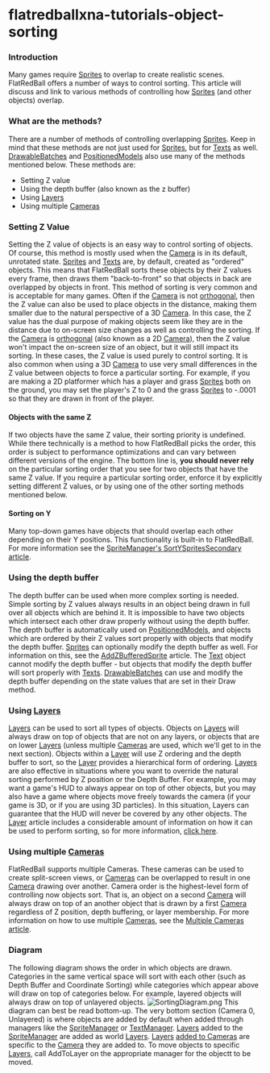 # flatredballxna-tutorials-object-sorting

### Introduction

Many games require [Sprites](../../../frb/docs/index.php) to overlap to create realistic scenes. FlatRedBall offers a number of ways to control sorting. This article will discuss and link to various methods of controlling how [Sprites](../../../frb/docs/index.php) (and other objects) overlap.

### What are the methods?

There are a number of methods of controlling overlapping [Sprites](../../../frb/docs/index.php). Keep in mind that these methods are not just used for [Sprites](../../../frb/docs/index.php), but for [Texts](../../../frb/docs/index.php) as well. [DrawableBatches](../../../frb/docs/index.php) and [PositionedModels](../../../frb/docs/index.php) also use many of the methods mentioned below. These methods are:

* Setting Z value
* Using the depth buffer (also known as the z buffer)
* Using [Layers](../../../frb/docs/index.php)
* Using multiple [Cameras](../../../frb/docs/index.php)

### Setting Z Value

Setting the Z value of objects is an easy way to control sorting of objects. Of course, this method is mostly used when the [Camera](../../../frb/docs/index.php) is in its default, unrotated state. [Sprites](../../../frb/docs/index.php) and [Texts](../../../frb/docs/index.php) are, by default, created as "ordered" objects. This means that FlatRedBall sorts these objects by their Z values every frame, then draws them "back-to-front" so that objects in back are overlapped by objects in front. This method of sorting is very common and is acceptable for many games. Often if the [Camera](../../../frb/docs/index.php) is not [orthogonal](../../../frb/docs/index.php), then the Z value can also be used to place objects in the distance, making them smaller due to the natural perspective of a 3D [Camera](../../../frb/docs/index.php). In this case, the Z value has the dual purpose of making objects seem like they are in the distance due to on-screen size changes as well as controlling the sorting. If the [Camera](../../../frb/docs/index.php) is [orthogonal](../../../frb/docs/index.php) (also known as a 2D [Camera](../../../frb/docs/index.php)), then the Z value won't impact the on-screen size of an object, but it will still impact its sorting. In these cases, the Z value is used purely to control sorting. It is also common when using a 3D [Camera](../../../frb/docs/index.php) to use very small differences in the Z value between objects to force a particular sorting. For example, if you are making a 2D platformer which has a player and grass [Sprites](../../../frb/docs/index.php) both on the ground, you may set the player's Z to 0 and the grass [Sprites](../../../frb/docs/index.php) to -.0001 so that they are drawn in front of the player.

#### Objects with the same Z

If two objects have the same Z value, their sorting priority is undefined. While there technically is a method to how FlatRedBall picks the order, this order is subject to performance optimizations and can vary between different versions of the engine. The bottom line is, **you should never rely** on the particular sorting order that you see for two objects that have the same Z value. If you require a particular sorting order, enforce it by explicitly setting different Z values, or by using one of the other sorting methods mentioned below.

#### Sorting on Y

Many top-down games have objects that should overlap each other depending on their Y positions. This functionality is built-in to FlatRedBall. For more information see the [SpriteManager's SortYSpritesSecondary article](../../../api/flatredball/spritemanager/sortyspritessecondary.md).

### Using the depth buffer

The depth buffer can be used when more complex sorting is needed. Simple sorting by Z values always results in an object being drawn in full over all objects which are behind it. It is impossible to have two objects which intersect each other draw properly without using the depth buffer. The depth buffer is automatically used on [PositionedModels](../../../frb/docs/index.php), and objects which are ordered by their Z values sort properly with objects that modify the depth buffer. [Sprites](../../../frb/docs/index.php) can optionally modify the depth buffer as well. For information on this, see the [AddZBufferedSprite](../../../frb/docs/index.php) article. The [Text](../../../frb/docs/index.php) object cannot modify the depth buffer - but objects that modify the depth buffer will sort properly with [Texts](../../../frb/docs/index.php). [DrawableBatches](../../../frb/docs/index.php) can use and modify the depth buffer depending on the state values that are set in their Draw method.

### Using [Layers](../../../frb/docs/index.php)

[Layers](../../../frb/docs/index.php) can be used to sort all types of objects. Objects on [Layers](../../../frb/docs/index.php) will always draw on top of objects that are not on any layers, or objects that are on lower [Layers](../../../frb/docs/index.php) (unless multiple [Cameras](../../../frb/docs/index.php) are used, which we'll get to in the next section). Objects within a [Layer](../../../frb/docs/index.php) will use Z ordering and the depth buffer to sort, so the [Layer](../../../frb/docs/index.php) provides a hierarchical form of ordering. [Layers](../../../frb/docs/index.php) are also effective in situations where you want to override the natural sorting performed by Z position or the Depth Buffer. For example, you may want a game's HUD to always appear on top of other objects, but you may also have a game where objects move freely towards the camera (if your game is 3D, or if you are using 3D particles). In this situation, Layers can guarantee that the HUD will never be covered by any other objects. The [Layer](../../../frb/docs/index.php) article includes a considerable amount of information on how it can be used to perform sorting, so for more information, [click here](../../../frb/docs/index.php).

### Using multiple [Cameras](../../../frb/docs/index.php)

FlatRedBall supports multiple Cameras. These cameras can be used to create split-screen views, or [Cameras](../../../frb/docs/index.php) can be overlapped to result in one [Camera](../../../frb/docs/index.php) drawing over another. Camera order is the highest-level form of controlling now objects sort. That is, an object on a second [Camera](../../../frb/docs/index.php) will always draw on top of an another object that is drawn by a first [Camera](../../../frb/docs/index.php) regardless of Z position, depth buffering, or layer membership. For more information on how to use multiple [Cameras](../../../frb/docs/index.php), see the [Multiple Cameras article](../../../frb/docs/index.php#Multiple_Cameras).

### Diagram

The following diagram shows the order in which objects are drawn. Categories in the same vertical space will sort with each other (such as Depth Buffer and Coordinate Sorting) while categories which appear above will draw on top of categories below. For example, layered objects will always draw on top of unlayered objects. ![SortingDiagram.png](../../../media/migrated_media-SortingDiagram.png) This diagram can best be read bottom-up. The very bottom section (Camera 0, Unlayered) is where objects are added by default when added through managers like the [SpriteManager](../../../frb/docs/index.php) or [TextManager](../../../frb/docs/index.php). [Layers](../../../frb/docs/index.php) added to the [SpriteManager](../../../frb/docs/index.php) are added as world [Layers](../../../frb/docs/index.php). [Layers](../../../frb/docs/index.php) [added to Cameras](../../../frb/docs/index.php) are specific to the [Camera](../../../frb/docs/index.php) they are added to. To move objects to specific [Layers](../../../frb/docs/index.php), call AddToLayer on the appropriate manager for the objectt to be moved.
